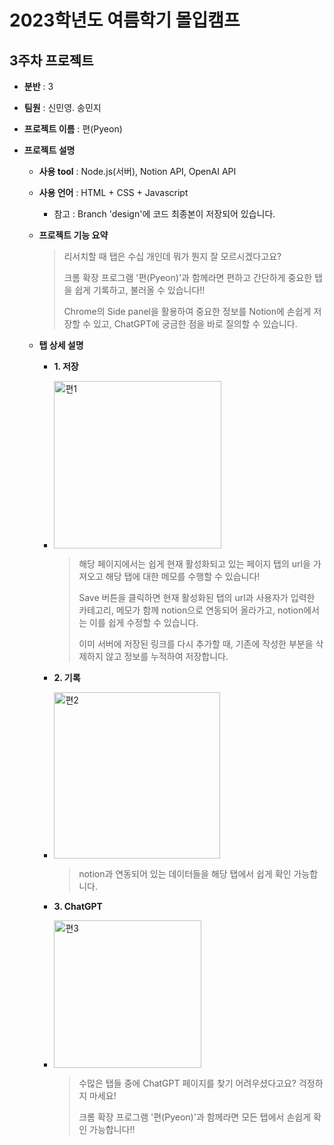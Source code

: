 # 2023학년도 여름학기 몰입캠프
## 3주차 프로젝트
- **분반** : 3
- **팀원** : 신민영. 송민지
- **프로젝트 이름** : 편(Pyeon)
- **프로젝트 설명**

  - **사용 tool** : Node.js(서버), Notion API, OpenAI API
 
  
  - **사용 언어** : HTML + CSS + Javascript
 
    * 참고 : Branch 'design'에 코드 최종본이 저장되어 있습니다.
 
    
  - **프로젝트 기능 요약**
    > 리서치할 때 탭은 수십 개인데 뭐가 뭔지 잘 모르시겠다고요?
    > 
    > 크롬 확장 프로그램 '편(Pyeon)'과 함께라면 편하고 간단하게 중요한 탭을 쉽게 기록하고, 불러올 수 있습니다!!
    > 
    > Chrome의 Side panel을 활용하여 중요한 정보를 Notion에 손쉽게 저장할 수 있고, ChatGPT에 궁금한 점을 바로 질의할 수 있습니다.
 
    
  - **탭 상세 설명**
 
    
      - **1. 저장**
      - <img width="268" alt="편1" src="https://github.com/myshin22/madcamp_week3/assets/127702569/f8c276bb-edcb-49db-b213-c23468020371">


        > 해당 페이지에서는 쉽게 현재 활성화되고 있는 페이지 탭의 url을 가져오고 해당 탭에 대한 메모를 수행할 수 있습니다!
        > 
        > Save 버튼을 클릭하면 현재 활성화된 탭의 url과 사용자가 입력한 카테고리, 메모가 함께 notion으로 연동되어 올라가고, notion에서는 이를 쉽게 수정할 수 있습니다.
        > 
        > 이미 서버에 저장된 링크를 다시 추가할 때, 기존에 작성한 부분을 삭제하지 않고 정보를 누적하여 저장합니다. 
  

    - **2. 기록**
    - <img width="266" alt="편2" src="https://github.com/myshin22/madcamp_week3/assets/127702569/5082f262-9f4d-411a-8362-95d0568bdd1a">

    
      > notion과 연동되어 있는 데이터들을 해당 탭에서 쉽게 확인 가능합니다.
 

    - **3. ChatGPT**
    - <img width="236" alt="편3" src="https://github.com/myshin22/madcamp_week3/assets/127702569/d6b47963-3ac5-4773-a451-c7a61a837d66">

    
      > 수많은 탭들 중에 ChatGPT 페이지를 찾기 어려우셨다고요? 걱정하지 마세요!
      > 
      > 크롬 확장 프로그램 '편(Pyeon)'과 함께라면 모든 탭에서 손쉽게 확인 가능합니다!!
